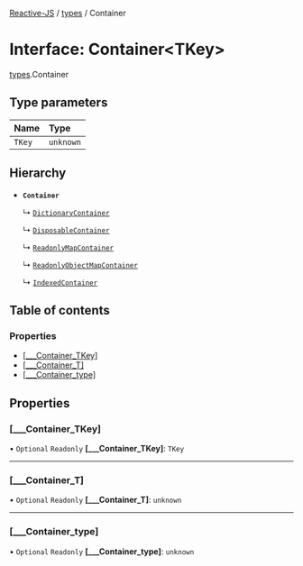 [Reactive-JS](../README.md) / [types](../modules/types.md) / Container

# Interface: Container<TKey\>

[types](../modules/types.md).Container

## Type parameters

| Name | Type |
| :------ | :------ |
| `TKey` | `unknown` |

## Hierarchy

- **`Container`**

  ↳ [`DictionaryContainer`](Dictionary.DictionaryContainer.md)

  ↳ [`DisposableContainer`](Disposable.DisposableContainer.md)

  ↳ [`ReadonlyMapContainer`](ReadonlyMap.ReadonlyMapContainer.md)

  ↳ [`ReadonlyObjectMapContainer`](ReadonlyObjectMap.ReadonlyObjectMapContainer.md)

  ↳ [`IndexedContainer`](types.IndexedContainer.md)

## Table of contents

### Properties

- [[\_\_\_Container\_TKey]](types.Container.md#[___container_tkey])
- [[\_\_\_Container\_T]](types.Container.md#[___container_t])
- [[\_\_\_Container\_type]](types.Container.md#[___container_type])

## Properties

### [\_\_\_Container\_TKey]

• `Optional` `Readonly` **[\_\_\_Container\_TKey]**: `TKey`

___

### [\_\_\_Container\_T]

• `Optional` `Readonly` **[\_\_\_Container\_T]**: `unknown`

___

### [\_\_\_Container\_type]

• `Optional` `Readonly` **[\_\_\_Container\_type]**: `unknown`
